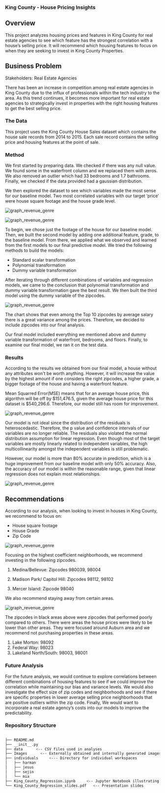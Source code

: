 ### King County - House Pricing Insights


## Overview

This project analyzes housing prices and features in King County for real estate agencies to see which feature has the strongest correlation with a house’s selling price. It will recommend which housing features to focus on when they are seeking to invest in King County Properties.


## Business Problem

Stakeholders: Real Estate Agencies

There has been an increase in competition among real estate agencies in King County due to the influx of professionals within the tech industry to the area. As this trend continues, it becomes more important for real estate agencies to strategically invest in properties with the right housing features to get the best selling price. 


### The Data

This project uses the King County House Sales dataset which contains the house sale records from 2014 to 2015. Each sale record contains the selling price and housing features at the point of sale. 

### Method


We first started by preparing data. We checked if there was any null value. We found some in the waterfront column and we replaced them with zeros. We also removed an outlier which had 33 bedrooms and 1.7 bathrooms. Finally, we checked if the data provided had a gaussian distribution.

We then explored the dataset to see which variables made the most sense for our baseline model. Two most correlated variables with our target ‘price’ were house square footage and the house grade level.

![graph_revenue_genre](./Images/sqft_living_vs_price.png)

![graph_revenue_genre](./Images/price_vs_grade.png)

To begin, we chose just the footage of the house for our baseline model. Then, we built the second model by adding one additional feature, grade, to the baseline model. From there, we applied what we observed and learned from the first models to our final predictive model. We tried the following methods to build the models:   

- Standard scalar transformation
- Polynomial transformation 
- Dummy variable transformation

After iterating through different combinations of variables and regression models, we came to the conclusion that polynomial transformation and dummy variable transformation gave the best result. We then built the third model using the dummy variable of the zipcodes. 

![graph_revenue_genre](./Images/zipcdoe_vs_price.png)

The chart shows that even among the Top 10 zipcodes by average salary there is a great variance among the prices. Therefore, we decided to include zipcodes into our final analysis. 

Our final model included everything we mentioned above and dummy variable transformation of waterfront, bedrooms, and floors. 
Finally, to examine our final model, we ran it on the test data. 

 

### Results


According to the results we obtained from our final model, a house without any attributes won't be worth anything. However, it will increase the value by the highest amount if one considers the right zipcodes, a higher grade, a bigger footage of the house and having a waterfront feature.

Mean Squarred Error(MSE) means that for an average house price, this algorithm will be off by $151,476.5, given the average house price for this dataset is $540,296.6. Therefore, our model still has room for improvement.

![graph_revenue_genre](./Images/base_model_reg.png)

Our model is not ideal since the distribution of the residuals is heteroscedastic. Therefore, the p value and confidence intervals of our variables are no longer reliable. The residuals also violated the normal distribution assumption for linear regression. Even though most of the target variables are mostly linearly related to independent variables, the high multicollinearity amongst the independent variables is still problematic.  

However, our model is more than 80% accurate in prediction, which is a huge improvement from our baseline model with only 50% accuracy. Also, the accuracy of our model is within the reasonable range, given that linear regression does not explain most relationships.

![graph_revenue_genre](./Images/train_final_model.png)


## Recommendations

According to our analysis, when looking to invest in houses in King County, we recommend to focus on: 

- House square footage
- House Grade
- Zip Code


![graph_revenue_genre](./Images/topzippps.png) 

Focusing on the highest coefficient neighborhoods, we recommend investing in the following zipcodes. 

1) Medina/Bellevue: Zipcodes 980039, 98004

2) Madison Park/ Capitol Hill: Zipcodes 98112, 98102

3) Mercer Island: Zipcode 98040

We also recommend staying away from certain areas.

![graph_revenue_genre](./Images/lower.png)

The zipcodes in black areas above were zipcodes that performed poorly compared to others. There were areas the house prices were likely to be lower than other areas. They were focused around Auburn area and we recommend not purchasing properties in these areas.

1) Lake Morton: 98092
2) Federal Way: 98023
3) Lakeland North/South: 98003, 98001


### Future Analysis

For the future analysis, we would continue to explore correlations between different combinations of housing features to see if we could improve the correlation while maintaining our bias and variance levels. We would also investigate the effect size of zip codes and neighborhoods and see if there are specific properties in lower average selling price neighborhoods that are positive outliers within the zip code. Finally, We would want to incorporate a real estate agency’s costs into our models to improve the predictability. 	


### Repository Structure 

```bash

├── README.md
├── __init__.py
├── data      <-- CSV files used in analyses
├── Images      <-- Externally obtained and internally generated images
├── individuals     <--- Directory for individual workspaces
│   ├── harman
│   ├── jesus
│   ├── sejin
│   └── mia
├── King_County_Regression.ipynb     <-- Jupyter Notebook illustrating analysis 
└── King_County_Regression_slides.pdf   <-- Presentation slides

```
